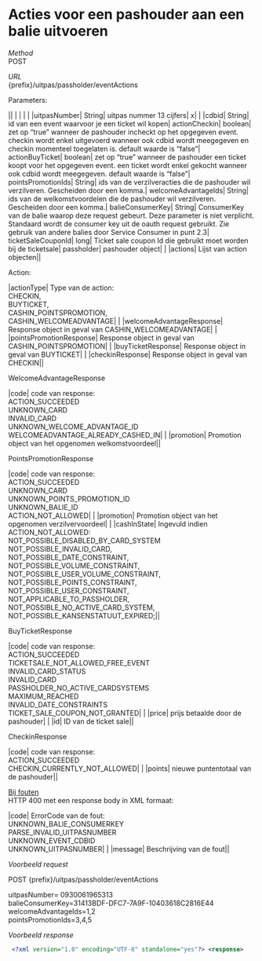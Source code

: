---
---

# Acties voor een pashouder aan een balie uitvoeren

_Method_<br> POST

_URL_<br> {prefix}/uitpas/passholder/eventActions

Parameters:

 

|| | | | |
|uitpasNumber| String| uitpas nummer 13 cijfers| x| |
|cdbid| String| id van een event waarvoor je een ticket wil kopen| actionCheckin| boolean| zet op “true” wanneer de pashouder incheckt op het opgegeven event. checkin wordt enkel uitgevoerd wanneer ook cdbid wordt meegegeven en checkin momenteel toegelaten is. default waarde is “false”| actionBuyTicket| boolean| zet op “true” wanneer de pashouder een ticket koopt voor het opgegeven event. een ticket wordt enkel gekocht wanneer ook cdbid wordt meegegeven. default waarde is “false”| pointsPromotionIds| String| ids van de verzilveracties die de pashouder wil verzilveren. Gescheiden door een komma.| welcomeAdvantageIds| String| ids van de welkomstvoordelen die de pashouder wil verzilveren. Gescheiden door een komma.| balieConsumerKey| String| ConsumerKey van de balie waarop deze request gebeurt. Deze parameter is niet verplicht. Standaard wordt de consumer key uit de oauth request gebruikt. Zie gebruik van andere balies door Service Consumer in punt 2.3| ticketSaleCouponId| long| Ticket sale coupon Id die gebruikt moet worden bij de ticketsale| passholder| pashouder object| |
|actions| Lijst van action objecten||

Action:

 

|actionType| Type van de action:<br> CHECKIN,<br> BUYTICKET,<br> CASHIN\_POINTSPROMOTION,<br> CASHIN\_WELCOMEADVANTAGE| |
|welcomeAdvantageResponse| Response object in geval van CASHIN\_WELCOMEADVANTAGE| |
|pointsPromotionResponse| Response object in geval van CASHIN\_POINTSPROMOTION| |
|buyTicketResponse| Response object in geval van BUYTICKET| |
|checkinResponse| Response object in geval van CHECKIN||

WelcomeAdvantageResponse

 

|code| code van response:<br> ACTION\_SUCCEEDED<br> UNKNOWN\_CARD<br> INVALID\_CARD<br> UNKNOWN\_WELCOME\_ADVANTAGE\_ID<br> WELCOMEADVANTAGE\_ALREADY\_CASHED\_IN| |
|promotion| Promotion object van het opgenomen welkomstvoordeel||

PointsPromotionResponse

 

|code| code van response:<br> ACTION\_SUCCEEDED<br> UNKNOWN\_CARD<br> UNKNOWN\_POINTS\_PROMOTION\_ID<br> UNKNOWN\_BALIE\_ID<br> ACTION\_NOT\_ALLOWED| |
|promotion| Promotion object van het opgenomen verzilvervoordeel| |
|cashInState| Ingevuld indien ACTION\_NOT\_ALLOWED:<br> NOT\_POSSIBLE\_DISABLED\_BY\_CARD\_SYSTEM<br> NOT\_POSSIBLE\_INVALID\_CARD,<br> NOT\_POSSIBLE\_DATE\_CONSTRAINT,<br> NOT\_POSSIBLE\_VOLUME\_CONSTRAINT,<br> NOT\_POSSIBLE\_USER\_VOLUME\_CONSTRAINT,<br> NOT\_POSSIBLE\_POINTS\_CONSTRAINT,<br> NOT\_POSSIBLE\_USER\_CONSTRAINT,<br> NOT\_APPLICABLE\_TO\_PASSHOLDER,<br> NOT\_POSSIBLE\_NO\_ACTIVE\_CARD\_SYSTEM,<br> NOT\_POSSIBLE\_KANSENSTATUUT\_EXPIRED;||

BuyTicketResponse

 

|code| code van response:<br> ACTION\_SUCCEEDED<br> TICKETSALE\_NOT\_ALLOWED\_FREE\_EVENT<br> INVALID\_CARD\_STATUS<br> INVALID\_CARD<br> PASSHOLDER\_NO\_ACTIVE\_CARDSYSTEMS<br> MAXIMUM\_REACHED<br> INVALID\_DATE\_CONSTRAINTS<br> TICKET\_SALE\_COUPON\_NOT\_GRANTED| |
|price| prijs betaalde door de pashouder| |
|id| ID van de ticket sale||

CheckinResponse

 

|code| code van response:<br> ACTION\_SUCCEEDED<br> CHECKIN\_CURRENTLY\_NOT\_ALLOWED| |
|points| nieuwe puntentotaal van de pashouder||

<u>Bij fouten</u><br> HTTP 400 met een response body in XML formaat:

 

|code| ErrorCode van de fout:<br> UNKNOWN\_BALIE\_CONSUMERKEY<br> PARSE\_INVALID\_UITPASNUMBER<br> UNKNOWN\_EVENT\_CDBID<br> UNKNOWN\_UITPASNUMBER| |
|message| Beschrijving van de fout||

_Voorbeeld request_

POST {prefix}/uitpas/passholder/eventActions

uitpasNumber= 0930061965313<br> balieConsumerKey=31413BDF-DFC7-7A9F-10403618C2816E44<br> welcomeAdvantageIds=1,2<br> pointsPromotionIds=3,4,5

_Voorbeeld response_


~~~xml
 <?xml version="1.0" encoding="UTF-8" standalone="yes"?> <response>    <passHolder>         <cardSystemSpecific>             <cardSystem>                 <id>1</id>                 <name>HELA</name>             </cardSystem>             <currentCard>                 <kansenpas>true</kansenpas>                 <status>ACTIVE</status>                 <uitpasNumber>                     <uitpasNumber>0930012345615</uitpasNumber>                 </uitpasNumber>             </currentCard>             <emailPreference>ALL_MAILS</emailPreference>             <kansenStatuut>true</kansenStatuut>             <kansenStatuutEndDate>2013-12-31T23:59:59+01:00</kansenStatuutEndDate>             <kansenStatuutExpired>false</kansenStatuutExpired>             <kansenStatuutInGracePeriod>false</kansenStatuutInGracePeriod>             <lastActivationMailNumber>0</lastActivationMailNumber>             <smsPreference>NO_SMS</smsPreference>             <status>ACTIVE</status>         </cardSystemSpecific>         <city>AALST</city>         <dateOfBirth>1980-12-15T00:00:00+01:00</dateOfBirth>         <email>willy.wouters@mailinator.com</email>         <firstName>Willy</firstName>         <secondName>Willy</secondName>         <gender>MALE</gender>         <gsm>gsm-nr</gsm>         <inszNumber>78021542697</inszNumber>         <memberships/>         <name>Wouters</name>         <nationality>Belg</nationality>         <number>1</number>         <numberOfCheckins>5</numberOfCheckins>         <placeOfBirth>Aalst</placeOfBirth>         <points>9.000</points>         <postalCode>9300</postalCode>         <registrationBalieConsumerKey>cad22a20fa67b12ac1306b49755a2f7e</registrationBalieConsumerKey>         <street>Wolvenveld</street>         <telephone>0444/44.44.44</telephone>         <uitIdUser>             <ns2:id>031db251-9475-475e-bd0c-66dff0fa0577</ns2:id>             <ns3:nick>willywouters</ns3:nick>         </uitIdUser>         <verified>false</verified>     </passHolder>      <actions>         <action>             <actionType>CASHIN_POINTSPROMOTION</actionType>             <pointsPromotionsResponse>                 <code>ACTION_NOT_ALLOWED</code>                 <cashInState>NOT_POSSIBLE_POINTS_CONSTRAINT</cashInState>                 <promotion>                     <applicableCardSystems/>                     <balies/>                     <cashedIn>false</cashedIn>                     <id>460</id>                     <inSpotlight>false</inSpotlight>                     <points>2</points>                     <title>Test ups1384 beheer</title>                 </promotion>             </pointsPromotionsResponse>         </action>         <action>             <actionType>CASHIN_POINTSPROMOTION</actionType>             <pointsPromotionsResponse>                 <code>UNKNOWN_POINTS_PROMOTION_ID</code>                <message>PointsPromotion with id [5] not found.</message>             </pointsPromotionsResponse>         </action>         <action>             <actionType>BUYTICKET</actionType>             <buyTicketResponse>                 <code>ACTION_SUCCEEDED</code>  		    	<price>1.5</price>             </buyTicketResponse>         </action>         <action>             <actionType>CHECKIN</actionType>             <checkingResponse>                 <code>CHECKIN_CURRENTLY_NOT_ALLOWED</code>             </checkinResponse>         </action>     </actions> </response>
~~~
